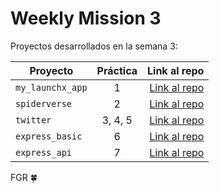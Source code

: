 # Weekly Mission 3

Proyectos desarrollados en la semana 3:

| Proyecto | Práctica | Link al repo |
| ------------- |:-------------:| -----:|
|`my_launchx_app`|1|[Link al repo](https://github.com/gambii007/my_launchx_app)|
|`spiderverse`|2|[Link al repo](https://github.com/gambii007/spideverse)|
|`twitter`|3, 4, 5|[Link al repo](https://github.com/gambii007/twitter)|
|`express_basic`|6|[Link al repo](https://github.com/gambii007/express_server)|
|`express_api`|7|[Link al repo](https://github.com/gambii007/express_API)|

FGR 🍀
